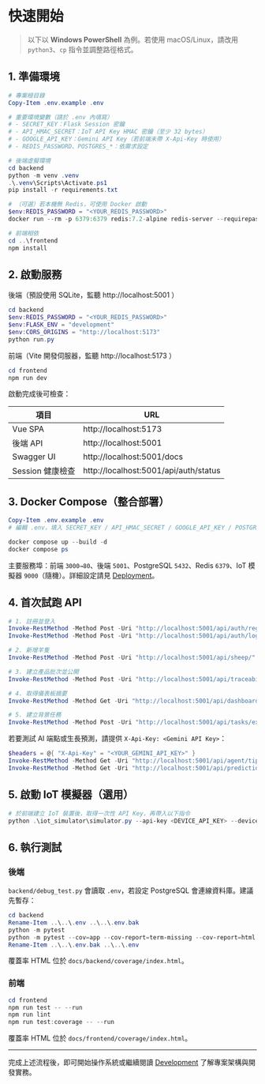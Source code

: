 # 快速開始

> 以下以 **Windows PowerShell** 為例。若使用 macOS/Linux，請改用 `python3`、`cp` 指令並調整路徑格式。

## 1. 準備環境

```powershell
# 專案根目錄
Copy-Item .env.example .env

# 重要環境變數（請於 .env 內填寫）
# - SECRET_KEY：Flask Session 密鑰
# - API_HMAC_SECRET：IoT API Key HMAC 密鑰（至少 32 bytes）
# - GOOGLE_API_KEY：Gemini API Key（若前端未帶 X-Api-Key 時使用）
# - REDIS_PASSWORD、POSTGRES_*：依需求設定

# 後端虛擬環境
cd backend
python -m venv .venv
.\.venv\Scripts\Activate.ps1
pip install -r requirements.txt

# （可選）若本機無 Redis，可使用 Docker 啟動
$env:REDIS_PASSWORD = "<YOUR_REDIS_PASSWORD>"
docker run --rm -p 6379:6379 redis:7.2-alpine redis-server --requirepass "$REDIS_PASSWORD"

# 前端相依
cd ..\frontend
npm install
```

## 2. 啟動服務

後端（預設使用 SQLite，監聽 http://localhost:5001 ）

```powershell
cd backend
$env:REDIS_PASSWORD = "<YOUR_REDIS_PASSWORD>"
$env:FLASK_ENV = "development"
$env:CORS_ORIGINS = "http://localhost:5173"
python run.py
```

前端（Vite 開發伺服器，監聽 http://localhost:5173 ）

```powershell
cd frontend
npm run dev
```

啟動完成後可檢查：

| 項目 | URL |
|------|-----|
| Vue SPA | http://localhost:5173 |
| 後端 API | http://localhost:5001 |
| Swagger UI | http://localhost:5001/docs |
| Session 健康檢查 | http://localhost:5001/api/auth/status |

## 3. Docker Compose（整合部署）

```powershell
Copy-Item .env.example .env
# 編輯 .env，填入 SECRET_KEY / API_HMAC_SECRET / GOOGLE_API_KEY / POSTGRES_* / REDIS_PASSWORD

docker compose up --build -d
docker compose ps
```

主要服務埠：前端 `3000→80`、後端 `5001`、PostgreSQL `5432`、Redis `6379`、IoT 模擬器 `9000`（隨機）。詳細設定請見 [Deployment](./Deployment.md)。

## 4. 首次試跑 API

```powershell
# 1. 註冊並登入
Invoke-RestMethod -Method Post -Uri "http://localhost:5001/api/auth/register" -ContentType "application/json" -Body '{"username":"demo","password":"demo123"}' -SessionVariable s
Invoke-RestMethod -Method Post -Uri "http://localhost:5001/api/auth/login" -ContentType "application/json" -Body '{"username":"demo","password":"demo123"}' -WebSession $s

# 2. 新增羊隻
Invoke-RestMethod -Method Post -Uri "http://localhost:5001/api/sheep/" -ContentType "application/json" -Body '{"EarNum":"A001","Breed":"台灣黑山羊","Sex":"母","BirthDate":"2024-01-15"}' -WebSession $s

# 3. 建立產品批次並公開
Invoke-RestMethod -Method Post -Uri "http://localhost:5001/api/traceability/batches" -ContentType "application/json" -Body '{"batch_number":"BATCH-001","product_name":"鮮羊乳 946ml","production_date":"2025-10-04","is_public":true}' -WebSession $s

# 4. 取得儀表板摘要
Invoke-RestMethod -Method Get -Uri "http://localhost:5001/api/dashboard/data" -WebSession $s | ConvertTo-Json -Depth 4

# 5. 建立背景任務
Invoke-RestMethod -Method Post -Uri "http://localhost:5001/api/tasks/example" -WebSession $s | ConvertTo-Json
```

若要測試 AI 端點或生長預測，請提供 `X-Api-Key: <Gemini API Key>`：

```powershell
$headers = @{ "X-Api-Key" = "<YOUR_GEMINI_API_KEY>" }
Invoke-RestMethod -Method Get -Uri "http://localhost:5001/api/agent/tip" -Headers $headers -WebSession $s
Invoke-RestMethod -Method Get -Uri "http://localhost:5001/api/prediction/goats/A001/prediction?target_days=30" -Headers $headers -WebSession $s | ConvertTo-Json -Depth 4
```

## 5. 啟動 IoT 模擬器（選用）

```powershell
# 於前端建立 IoT 裝置後，取得一次性 API Key，再帶入以下指令
python .\iot_simulator\simulator.py --api-key <DEVICE_API_KEY> --device-type barn_environment --ingest-url http://localhost:5001/api/iot/ingest
```

## 6. 執行測試

### 後端

`backend/debug_test.py` 會讀取 `.env`，若設定 PostgreSQL 會連線資料庫。建議先暫存：

```powershell
cd backend
Rename-Item ..\..\.env ..\..\.env.bak
python -m pytest
python -m pytest --cov=app --cov-report=term-missing --cov-report=html
Rename-Item ..\..\.env.bak ..\..\.env
```

覆蓋率 HTML 位於 `docs/backend/coverage/index.html`。

### 前端

```powershell
cd frontend
npm run test -- --run
npm run lint
npm run test:coverage -- --run
```

覆蓋率 HTML 位於 `docs/frontend/coverage/index.html`。

---

完成上述流程後，即可開始操作系統或繼續閱讀 [Development](./Development.md) 了解專案架構與開發實務。
